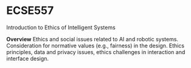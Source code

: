 # ECSE557
Introduction to Ethics of Intelligent Systems

**Overview**
Ethics and social issues related to AI and robotic systems. Consideration for normative values (e.g., fairness) in the design. Ethics principles, data and privacy issues, ethics challenges in interaction and interface design.
